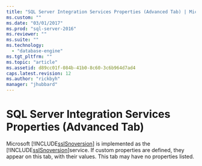 ```yaml
---
title: "SQL Server Integration Services Properties (Advanced Tab) | Microsoft Docs"
ms.custom: ""
ms.date: "03/01/2017"
ms.prod: "sql-server-2016"
ms.reviewer: ""
ms.suite: ""
ms.technology: 
  - "database-engine"
ms.tgt_pltfrm: ""
ms.topic: "article"
ms.assetid: d89cc01f-084b-41b0-8c60-3c6b964d7ad4
caps.latest.revision: 12
ms.author: "rickbyh"
manager: "jhubbard"
---
```

# SQL Server Integration Services Properties (Advanced Tab)
  Microsoft [!INCLUDE[ssISnoversion](../../a9notintoc/includes/ssisnoversion-md.md)] is implemented as the [!INCLUDE[ssISnoversion](../../a9notintoc/includes/ssisnoversion-md.md)]service. If custom properties are defined, they appear on this tab, with their values. This tab may have no properties listed.  
  
  